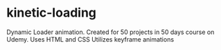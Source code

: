 # kinetic-loading
Dynamic Loader animation. Created for 50 projects in 50 days course on Udemy. Uses HTML and CSS 
Utilizes keyframe animations
